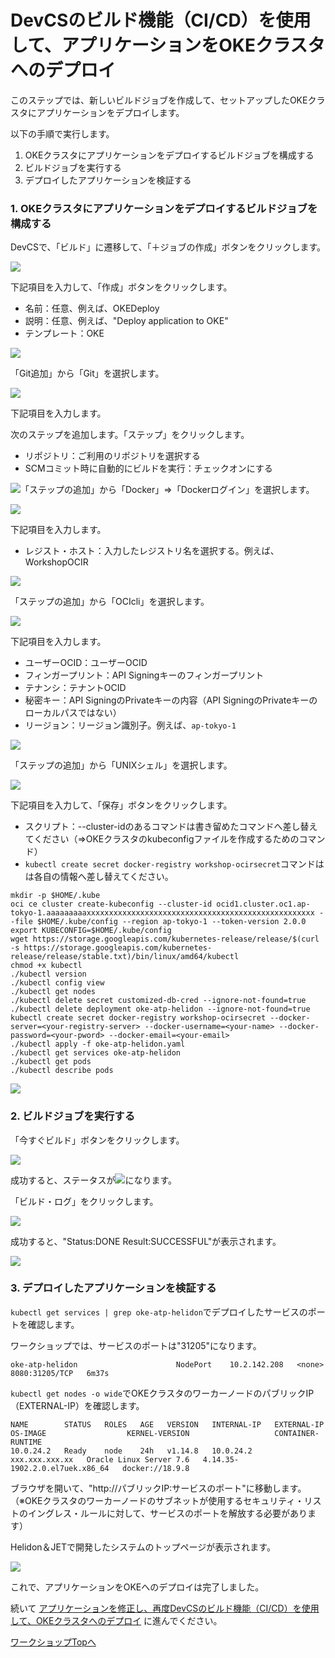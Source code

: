 DevCSのビルド機能（CI/CD）を使用して、アプリケーションをOKEクラスタへのデプロイ
=====
このステップでは、新しいビルドジョブを作成して、セットアップしたOKEクラスタにアプリケーションをデプロイします。

以下の手順で実行します。

1. OKEクラスタにアプリケーションをデプロイするビルドジョブを構成する
2. ビルドジョブを実行する
3. デプロイしたアプリケーションを検証する

### 1. OKEクラスタにアプリケーションをデプロイするビルドジョブを構成する

DevCSで、「ビルド」に遷移して、「＋ジョブの作成」ボタンをクリックします。

![](images/1700.jpg "")

下記項目を入力して、「作成」ボタンをクリックします。

+ 名前：任意、例えば、OKEDeploy
+ 説明：任意、例えば、"Deploy application to OKE"
+ テンプレート：OKE

![](images/1710.jpg "")

「Git追加」から「Git」を選択します。

![](images/1720.jpg "")

下記項目を入力します。

次のステップを追加します。「ステップ」をクリックします。

+ リポジトリ：ご利用のリポジトリを選択する
+ SCMコミット時に自動的にビルドを実行：チェックオンにする

![](images/1730.jpg)「ステップの追加」から「Docker」⇒「Dockerログイン」を選択します。

![](images/1740.jpg)

下記項目を入力します。

+ レジスト・ホスト：入力したレジストリ名を選択する。例えば、WorkshopOCIR

![](images/1750.jpg)

「ステップの追加」から「OCIcli」を選択します。

![](images/1760.jpg)

下記項目を入力します。

+ ユーザーOCID：ユーザーOCID
+ フィンガープリント：API Signingキーのフィンガープリント
+ テナンシ：テナントOCID
+ 秘密キー：API SigningのPrivateキーの内容（API SigningのPrivateキーのローカルパスではない）
+ リージョン：リージョン識別子。例えば、`ap-tokyo-1`

![](images/1770.jpg "")

「ステップの追加」から「UNIXシェル」を選択します。

![](images/1780.jpg)

下記項目を入力して、「保存」ボタンをクリックします。

+ スクリプト：--cluster-idのあるコマンドは書き留めたコマンドへ差し替えてください（⇒OKEクラスタのkubeconfigファイルを作成するためのコマンド）
+ `kubectl create secret docker-registry workshop-ocirsecret`コマンドはは各自の情報へ差し替えてください。

```
mkdir -p $HOME/.kube
oci ce cluster create-kubeconfig --cluster-id ocid1.cluster.oc1.ap-tokyo-1.aaaaaaaaaxxxxxxxxxxxxxxxxxxxxxxxxxxxxxxxxxxxxxxxxxxxxxxxxxxx --file $HOME/.kube/config --region ap-tokyo-1 --token-version 2.0.0
export KUBECONFIG=$HOME/.kube/config
wget https://storage.googleapis.com/kubernetes-release/release/$(curl -s https://storage.googleapis.com/kubernetes-release/release/stable.txt)/bin/linux/amd64/kubectl
chmod +x kubectl
./kubectl version
./kubectl config view
./kubectl get nodes
./kubectl delete secret customized-db-cred --ignore-not-found=true
./kubectl delete deployment oke-atp-helidon --ignore-not-found=true
kubectl create secret docker-registry workshop-ocirsecret --docker-server=<your-registry-server> --docker-username=<your-name> --docker-password=<your-pword> --docker-email=<your-email>
./kubectl apply -f oke-atp-helidon.yaml
./kubectl get services oke-atp-helidon
./kubectl get pods
./kubectl describe pods
```

![](images/1790.jpg)

### 2. ビルドジョブを実行する

「今すぐビルド」ボタンをクリックします。

![](images/1810.jpg)

成功すると、ステータスが![](images/status_success.jpg "")になります。

「ビルド・ログ」をクリックします。

![](images/1820.jpg)

成功すると、"Status:DONE Result:SUCCESSFUL"が表示されます。

![](images/1830.jpg)

### 3. デプロイしたアプリケーションを検証する

`kubectl get services | grep oke-atp-helidon`でデプロイしたサービスのポートを確認します。

ワークショップでは、サービスのポートは"31205"になります。

```
oke-atp-helidon                      NodePort    10.2.142.208   <none>        8080:31205/TCP   6m37s
```

`kubectl get nodes -o wide`でOKEクラスタのワーカーノードのパブリックIP（EXTERNAL-IP）を確認します。

```
NAME        STATUS   ROLES   AGE   VERSION   INTERNAL-IP   EXTERNAL-IP      OS-IMAGE                  KERNEL-VERSION                   CONTAINER-RUNTIME
10.0.24.2   Ready    node    24h   v1.14.8   10.0.24.2     xxx.xxx.xxx.xx   Oracle Linux Server 7.6   4.14.35-1902.2.0.el7uek.x86_64   docker://18.9.8
```

ブラウザを開いて、"http://パブリックIP:サービスのポート"に移動します。（※OKEクラスタのワーカーノードのサブネットが使用するセキュリティ・リストのイングレス・ルールに対して、サービスのポートを解放する必要があります）

Helidon＆JETで開発したシステムのトップページが表示されます。

![](images/1840.jpg)

これで、アプリケーションをOKEへのデプロイは完了しました。

続いて [アプリケーションを修正し、再度DevCSのビルド機能（CI/CD）を使用して、OKEクラスタへのデプロイ](WorkshopGuide1000RedeployToOKECluster.md) に進んでください。

[ワークショップTopへ](../README.md)